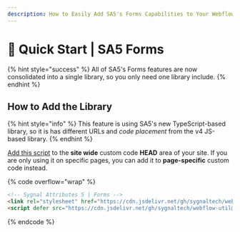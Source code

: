 ```yaml
---
description: How to Easily Add SA5's Forms Capabilities to Your Webflow Site
---
```


# 🚀 Quick Start | SA5 Forms

{% hint style="success" %}
All of SA5's Forms features are now consolidated into a single library, so you only need one library include.&#x20;
{% endhint %}

## How to Add the Library <a href="#step-1---add-the-library" id="step-1---add-the-library"></a>

{% hint style="info" %}
This feature is using SA5's new TypeScript-based library, so it is has different URLs and _code placement_ from the v4 JS-based library.&#x20;
{% endhint %}

[Add this script](../overview/how-to-add-custom-code.md) to the **site wide** custom code **HEAD** area of your site. If you are only using it on specific pages, you can add it to **page-specific** custom code instead.

{% code overflow="wrap" %}
```html
<!-- Sygnal Attributes 5 | Forms --> 
<link rel="stylesheet" href="https://cdn.jsdelivr.net/gh/sygnaltech/webflow-util@5.3.7/dist/css/webflow-form.css"> 
<script defer src="https://cdn.jsdelivr.net/gh/sygnaltech/webflow-util@5.3.7/dist/nocode/webflow-form.js"></script>
```
{% endcode %}













